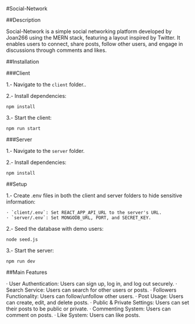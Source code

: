 
#Social-Network

##Description

Social-Network is a simple social networking platform developed by Joan266 using the MERN stack, featuring a layout inspired by Twitter. 
It enables users to connect, share posts, follow other users, and engage in discussions through comments and likes.

##Installation

###Client

1.- Navigate to the `client` folder..

2.- Install dependencies:

    npm install
    
3.- Start the client:

    npm run start

###Server

1.- Navigate to the `server` folder.

2.- Install dependencies:

    npm install

##Setup

1.- Create .env files in both the client and server folders to hide sensitive information:

    · `client/.env`: Set REACT_APP_API_URL to the server's URL.
    · `server/.env`: Set MONGODB_URL, PORT, and SECRET_KEY.

2.- Seed the database with demo users:

    node seed.js

3.- Start the server:

    npm run dev

##Main Features

· User Authentication: Users can sign up, log in, and log out securely.
· Search Service: Users can search for other users or posts.
· Followers Functionality: Users can follow/unfollow other users.
· Post Usage: Users can create, edit, and delete posts.
· Public & Private Settings: Users can set their posts to be public or private.
· Commenting System: Users can comment on posts.
· Like System: Users can like posts.
